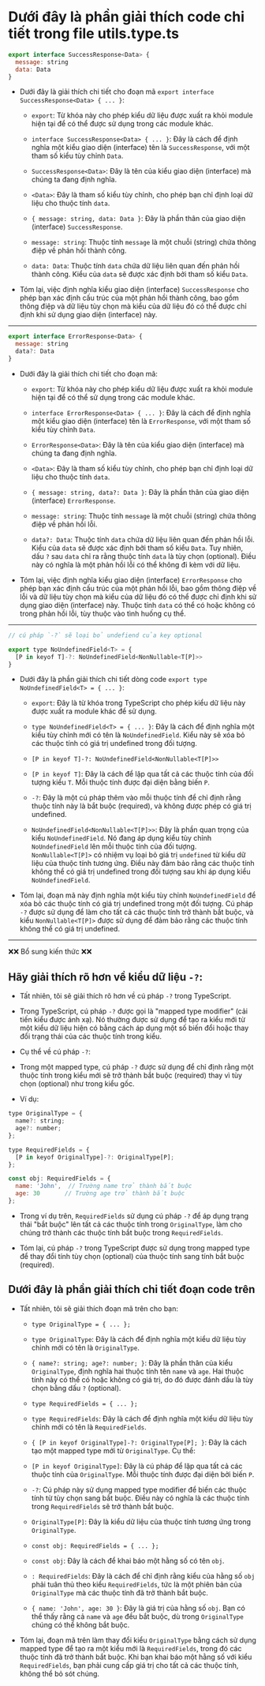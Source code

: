 # Dưới đây là phần giải thích code chi tiết trong file utils.type.ts

```jsx
export interface SuccessResponse<Data> {
  message: string
  data: Data
}
```

- Dưới đây là giải thích chi tiết cho đoạn mã `export interface SuccessResponse<Data> { ... }`:

  - `export`: Từ khóa này cho phép kiểu dữ liệu được xuất ra khỏi module hiện tại để có thể được sử dụng trong các module khác.

  - `interface SuccessResponse<Data> { ... }`: Đây là cách để định nghĩa một kiểu giao diện (interface) tên là `SuccessResponse`, với một tham số kiểu tùy chỉnh `Data`.

  - `SuccessResponse<Data>`: Đây là tên của kiểu giao diện (interface) mà chúng ta đang định nghĩa.

  - `<Data>`: Đây là tham số kiểu tùy chỉnh, cho phép bạn chỉ định loại dữ liệu cho thuộc tính `data`.

  - `{ message: string, data: Data }`: Đây là phần thân của giao diện (interface) `SuccessResponse`.

  - `message: string`: Thuộc tính `message` là một chuỗi (string) chứa thông điệp về phản hồi thành công.

  - `data: Data`: Thuộc tính `data` chứa dữ liệu liên quan đến phản hồi thành công. Kiểu của `data` sẽ được xác định bởi tham số kiểu `Data`.

- Tóm lại, việc định nghĩa kiểu giao diện (interface) `SuccessResponse` cho phép bạn xác định cấu trúc của một phản hồi thành công, bao gồm thông điệp và dữ liệu tùy chọn mà kiểu của dữ liệu đó có thể được chỉ định khi sử dụng giao diện (interface) này.

---

```jsx
export interface ErrorResponse<Data> {
  message: string
  data?: Data
}
```

- Dưới đây là giải thích chi tiết cho đoạn mã:

  - `export`: Từ khóa này cho phép kiểu dữ liệu được xuất ra khỏi module hiện tại để có thể sử dụng trong các module khác.

  - `interface ErrorResponse<Data> { ... }`: Đây là cách để định nghĩa một kiểu giao diện (interface) tên là `ErrorResponse`, với một tham số kiểu tùy chỉnh `Data`.

  - `ErrorResponse<Data>`: Đây là tên của kiểu giao diện (interface) mà chúng ta đang định nghĩa.

  - `<Data>`: Đây là tham số kiểu tùy chỉnh, cho phép bạn chỉ định loại dữ liệu cho thuộc tính `data`.

  - `{ message: string, data?: Data }`: Đây là phần thân của giao diện (interface) `ErrorResponse`.

  - `message: string`: Thuộc tính `message` là một chuỗi (string) chứa thông điệp về phản hồi lỗi.

  - `data?: Data`: Thuộc tính `data` chứa dữ liệu liên quan đến phản hồi lỗi. Kiểu của `data` sẽ được xác định bởi tham số kiểu `Data`. Tuy nhiên, dấu `?` sau `data` chỉ ra rằng thuộc tính `data` là tùy chọn (optional). Điều này có nghĩa là một phản hồi lỗi có thể không đi kèm với dữ liệu.

- Tóm lại, việc định nghĩa kiểu giao diện (interface) `ErrorResponse` cho phép bạn xác định cấu trúc của một phản hồi lỗi, bao gồm thông điệp về lỗi và dữ liệu tùy chọn mà kiểu của dữ liệu đó có thể được chỉ định khi sử dụng giao diện (interface) này. Thuộc tính `data` có thể có hoặc không có trong phản hồi lỗi, tùy thuộc vào tình huống cụ thể.

---

```jsx
// cú pháp `-?` sẽ loại bỏ undefiend của key optional

export type NoUndefinedField<T> = {
  [P in keyof T]-?: NoUndefinedField<NonNullable<T[P]>>
}
```

- Dưới đây là phần giải thích chi tiết dòng code `export type NoUndefinedField<T> = { ... }`:

  - `export`: Đây là từ khóa trong TypeScript cho phép kiểu dữ liệu này được xuất ra module khác để sử dụng.

  - `type NoUndefinedField<T> = { ... }`: Đây là cách để định nghĩa một kiểu tùy chỉnh mới có tên là `NoUndefinedField`. Kiểu này sẽ xóa bỏ các thuộc tính có giá trị undefined trong đối tượng.

  - `[P in keyof T]-?: NoUndefinedField<NonNullable<T[P]>>`

  - `[P in keyof T]`: Đây là cách để lặp qua tất cả các thuộc tính của đối tượng kiểu `T`. Mỗi thuộc tính được đại diện bằng biến `P`.

  - `-?`: Đây là một cú pháp thêm vào mỗi thuộc tính để chỉ định rằng thuộc tính này là bắt buộc (required), và không được phép có giá trị undefined.

  - `NoUndefinedField<NonNullable<T[P]>>`: Đây là phần quan trọng của kiểu `NoUndefinedField`. Nó đang áp dụng kiểu tùy chỉnh `NoUndefinedField` lên mỗi thuộc tính của đối tượng. `NonNullable<T[P]>` có nhiệm vụ loại bỏ giá trị `undefined` từ kiểu dữ liệu của thuộc tính tương ứng. Điều này đảm bảo rằng các thuộc tính không thể có giá trị undefined trong đối tượng sau khi áp dụng kiểu `NoUndefinedField`.

- Tóm lại, đoạn mã này định nghĩa một kiểu tùy chỉnh `NoUndefinedField` để xóa bỏ các thuộc tính có giá trị undefined trong một đối tượng. Cú pháp `-?` được sử dụng để làm cho tất cả các thuộc tính trở thành bắt buộc, và kiểu `NonNullable<T[P]>` được sử dụng để đảm bảo rằng các thuộc tính không thể có giá trị undefined.

---

❌❌ Bổ sung kiến thức ❌❌

## Hãy giải thích rõ hơn về kiểu dữ liệu `-?`:

- Tất nhiên, tôi sẽ giải thích rõ hơn về cú pháp `-?` trong TypeScript.

- Trong TypeScript, cú pháp `-?` được gọi là "mapped type modifier" (cải tiến kiểu được ánh xạ). Nó thường được sử dụng để tạo ra kiểu mới từ một kiểu dữ liệu hiện có bằng cách áp dụng một số biến đổi hoặc thay đổi trạng thái của các thuộc tính trong kiểu.

- Cụ thể về cú pháp `-?`:

- Trong một mapped type, cú pháp `-?` được sử dụng để chỉ định rằng một thuộc tính trong kiểu mới sẽ trở thành bắt buộc (required) thay vì tùy chọn (optional) như trong kiểu gốc.

- Ví dụ:

```jsx
type OriginalType = {
  name?: string;
  age?: number;
};

type RequiredFields = {
  [P in keyof OriginalType]-?: OriginalType[P];
};

const obj: RequiredFields = {
  name: 'John',  // Trường name trở thành bắt buộc
  age: 30       // Trường age trở thành bắt buộc
};
```

- Trong ví dụ trên, `RequiredFields` sử dụng cú pháp `-?` để áp dụng trạng thái "bắt buộc" lên tất cả các thuộc tính trong `OriginalType`, làm cho chúng trở thành các thuộc tính bắt buộc trong `RequiredFields`.

- Tóm lại, cú pháp `-?` trong TypeScript được sử dụng trong mapped type để thay đổi tính tùy chọn (optional) của thuộc tính sang tính bắt buộc (required).

## Dưới đây là phần giải thích chi tiết đoạn code trên

- Tất nhiên, tôi sẽ giải thích đoạn mã trên cho bạn:

  - `type OriginalType = { ... };`

  - `type OriginalType`: Đây là cách để định nghĩa một kiểu dữ liệu tùy chỉnh mới có tên là `OriginalType`.

  - `{ name?: string; age?: number; }`: Đây là phần thân của kiểu `OriginalType`, định nghĩa hai thuộc tính tên `name` và `age`. Hai thuộc tính này có thể có hoặc không có giá trị, do đó được đánh dấu là tùy chọn bằng dấu `?` (optional).

  - `type RequiredFields = { ... };`

  - `type RequiredFields`: Đây là cách để định nghĩa một kiểu dữ liệu tùy chỉnh mới có tên là `RequiredFields`.

  - `{ [P in keyof OriginalType]-?: OriginalType[P]; }`: Đây là cách tạo một mapped type mới từ `OriginalType`. Cụ thể:

  - `[P in keyof OriginalType]`: Đây là cú pháp để lặp qua tất cả các thuộc tính của `OriginalType`. Mỗi thuộc tính được đại diện bởi biến `P`.

  - `-?`: Cú pháp này sử dụng mapped type modifier để biến các thuộc tính từ tùy chọn sang bắt buộc. Điều này có nghĩa là các thuộc tính trong `RequiredFields` sẽ trở thành bắt buộc.

  - `OriginalType[P]`: Đây là kiểu dữ liệu của thuộc tính tương ứng trong `OriginalType`.

  - `const obj: RequiredFields = { ... };`

  - `const obj`: Đây là cách để khai báo một hằng số có tên `obj`.

  - `: RequiredFields`: Đây là cách để chỉ định rằng kiểu của hằng số `obj` phải tuân thủ theo kiểu `RequiredFields`, tức là một phiên bản của `OriginalType` mà các thuộc tính đã trở thành bắt buộc.

  - `{ name: 'John', age: 30 }`: Đây là giá trị của hằng số `obj`. Bạn có thể thấy rằng cả `name` và `age` đều bắt buộc, dù trong `OriginalType` chúng có thể không bắt buộc.

- Tóm lại, đoạn mã trên làm thay đổi kiểu `OriginalType` bằng cách sử dụng mapped type để tạo ra một kiểu mới là `RequiredFields`, trong đó các thuộc tính đã trở thành bắt buộc. Khi bạn khai báo một hằng số với kiểu `RequiredFields`, bạn phải cung cấp giá trị cho tất cả các thuộc tính, không thể bỏ sót chúng.
